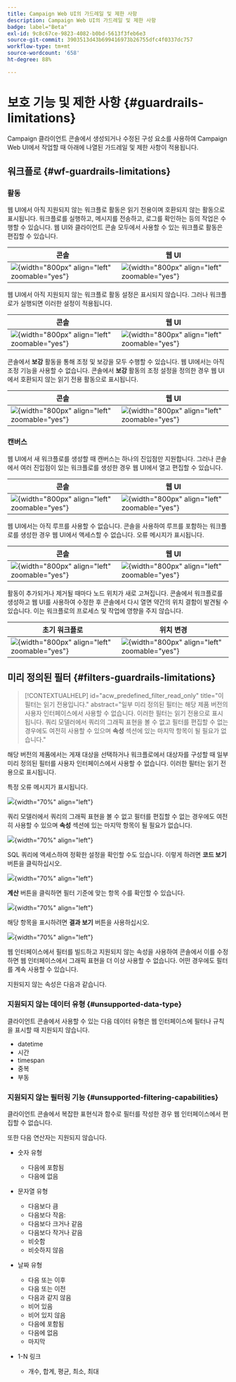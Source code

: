 ```yaml
---
title: Campaign Web UI의 가드레일 및 제한 사항
description: Campaign Web UI의 가드레일 및 제한 사항
badge: label="Beta"
exl-id: 9c8c67ce-9823-4082-b0bd-5613f3feb6e3
source-git-commit: 3903513d43b699416973b26755dfc4f0337dc757
workflow-type: tm+mt
source-wordcount: '658'
ht-degree: 88%

---
```


# 보호 기능 및 제한 사항 {#guardrails-limitations}

Campaign 클라이언트 콘솔에서 생성되거나 수정된 &#x200B;&#x200B;구성 요소를 사용하여 Campaign Web UI에서 작업할 때 아래에 나열된 가드레일 및 제한 사항이 적용됩니다.

## 워크플로 {#wf-guardrails-limitations}

### 활동

웹 UI에서 아직 지원되지 않는 워크플로 활동은 읽기 전용이며 호환되지 않는 활동으로 표시됩니다. 워크플로를 실행하고, 메시지를 전송하고, 로그를 확인하는 등의 작업은 수행할 수 있습니다. 웹 UI와 클라이언트 콘솔 모두에서 사용할 수 있는 워크플로 활동은 편집할 수 있습니다.

| 콘솔 | 웹 UI |
| --- | --- |
| ![](assets/limitations-activities-console.png){width="800px" align="left" zoomable="yes"} | ![](assets/limitations-activities-web.png){width="800px" align="left" zoomable="yes"} |

웹 UI에서 아직 지원되지 않는 워크플로 활동 설정은 표시되지 않습니다. 그러나 워크플로가 실행되면 이러한 설정이 적용됩니다.

| 콘솔 | 웹 UI |
| --- | --- |
| ![](assets/limitations-options-console.png){width="800px" align="left" zoomable="yes"} | ![](assets/limitations-options-web.png){width="800px" align="left" zoomable="yes"} |

콘솔에서 **보강** 활동을 통해 조정 및 보강을 모두 수행할 수 있습니다. 웹 UI에서는 아직 조정 기능을 사용할 수 없습니다. 콘솔에서 **보강** 활동의 조정 설정을 정의한 경우 웹 UI에서 호환되지 않는 읽기 전용 활동으로 표시됩니다.

| 콘솔 | 웹 UI |
| --- | --- |
| ![](assets/limitations-options-console.png){width="800px" align="left" zoomable="yes"} | ![](assets/limitations-options-web.png){width="800px" align="left" zoomable="yes"} |

### 캔버스

웹 UI에서 새 워크플로를 생성할 때 캔버스는 하나의 진입점만 지원합니다. 그러나 콘솔에서 여러 진입점이 있는 워크플로를 생성한 경우 웹 UI에서 열고 편집할 수 있습니다.

| 콘솔 | 웹 UI |
| --- | --- |
| ![](assets/limitations-multiple-console.png){width="800px" align="left" zoomable="yes"} | ![](assets/limitations-multiple-web.png){width="800px" align="left" zoomable="yes"} |

웹 UI에서는 아직 루프를 사용할 수 없습니다. 콘솔을 사용하여 루프를 포함하는 워크플로를 생성한 경우 웹 UI에서 액세스할 수 없습니다. 오류 메시지가 표시됩니다.

| 콘솔 | 웹 UI |
| --- | --- |
| ![](assets/limitations-loops-console.png){width="800px" align="left" zoomable="yes"} | ![](assets/limitations-loops-web.png){width="800px" align="left" zoomable="yes"} |

활동이 추가되거나 제거될 때마다 노드 위치가 새로 고쳐집니다. 콘솔에서 워크플로를 생성하고 웹 UI를 사용하여 수정한 후 콘솔에서 다시 열면 약간의 위치 결함이 발견될 수 있습니다. 이는 워크플로의 프로세스 및 작업에 영향을 주지 않습니다.

| 초기 워크플로 | 위치 변경 |
| --- | --- |
| ![](assets/limitations-positioning1.png){width="800px" align="left" zoomable="yes"} | ![](assets/limitations-positioning2.png){width="800px" align="left" zoomable="yes"} |

## 미리 정의된 필터 {#filters-guardrails-limitations}

>[!CONTEXTUALHELP]
>id="acw_predefined_filter_read_only"
>title="이 필터는 읽기 전용입니다."
>abstract="일부 미리 정의된 필터는 해당 제품 버전의 사용자 인터페이스에서 사용할 수 없습니다. 이러한 필터는 읽기 전용으로 표시됩니다. 쿼리 모델러에서 쿼리의 그래픽 표현을 볼 수 없고 필터를 편집할 수 없는 경우에도 여전히 사용할 수 있으며 **속성** 섹션에 있는 마지막 항목이 될 필요가 없습니다."

해당 버전의 제품에서는 게재 대상을 선택하거나 워크플로에서 대상자를 구성할 때 일부 미리 정의된 필터를 사용자 인터페이스에서 사용할 수 없습니다. 이러한 필터는 읽기 전용으로 표시됩니다.

특정 오류 메시지가 표시됩니다.

![](assets/filter-unavailable.png){width="70%" align="left"}

쿼리 모델러에서 쿼리의 그래픽 표현을 볼 수 없고 필터를 편집할 수 없는 경우에도 여전히 사용할 수 있으며 **속성** 섹션에 있는 마지막 항목이 될 필요가 없습니다.

![](assets/rule-edit.png){width="70%" align="left"}

SQL 쿼리에 액세스하여 정확한 설정을 확인할 수도 있습니다. 이렇게 하려면 **코드 보기** 버튼을 클릭하십시오.

![](assets/rule-code-view.png){width="70%" align="left"}

**계산** 버튼을 클릭하면 필터 기준에 맞는 항목 수를 확인할 수 있습니다.

![](assets/rule-calculate.png){width="70%" align="left"}

해당 항목을 표시하려면 **결과 보기** 버튼을 사용하십시오.

![](assets/rule-view-results.png){width="70%" align="left"}

웹 인터페이스에서 필터를 빌드하고 지원되지 않는 속성을 사용하여 콘솔에서 이를 수정하면 웹 인터페이스에서 그래픽 표현을 더 이상 사용할 수 없습니다. 어떤 경우에도 필터를 계속 사용할 수 있습니다.

지원되지 않는 속성은 다음과 같습니다.

### 지원되지 않는 데이터 유형 {#unsupported-data-type}

클라이언트 콘솔에서 사용할 수 있는 다음 데이터 유형은 웹 인터페이스에 필터나 규칙을 표시할 때 지원되지 않습니다.

* datetime
* 시간
* timespan
* 중복
* 부동

### 지원되지 않는 필터링 기능 {#unsupported-filtering-capabilities}

클라이언트 콘솔에서 복잡한 표현식과 함수로 필터를 작성한 경우 웹 인터페이스에서 편집할 수 없습니다.

또한 다음 연산자는 지원되지 않습니다.

* 숫자 유형
   * 다음에 포함됨
   * 다음에 없음

* 문자열 유형
   * 다음보다 큼
   * 다음보다 작음:
   * 다음보다 크거나 같음
   * 다음보다 작거나 같음
   * 비슷함
   * 비슷하지 않음

* 날짜 유형
   * 다음 또는 이후
   * 다음 또는 이전
   * 다음과 같지 않음
   * 비어 있음
   * 비어 있지 않음
   * 다음에 포함됨
   * 다음에 없음
   * 마지막

* 1-N 링크
   * 개수, 합계, 평균, 최소, 최대
